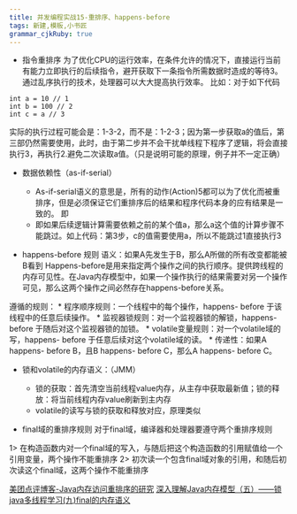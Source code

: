 ```yaml
---
title: 并发编程实战15-重排序、happens-before
tags: 新建,模板,小书匠
grammar_cjkRuby: true
---
```

* 指令重排序
为了优化CPU的运行效率，在条件允许的情况下，直接运行当前有能力立即执行的后续指令，避开获取下一条指令所需数据时造成的等待3。通过乱序执行的技术，处理器可以大大提高执行效率。
比如：对于如下代码

``` stylus
int a = 10 // 1 
int b = 100 // 2
int c = a // 3
```
实际的执行过程可能会是：1-3-2，而不是：1-2-3；因为第一步获取a的值后，第三部仍然需要使用，此时，由于第二步并不会干扰单线程下程序了逻辑，将会直接执行3，再执行2.避免二次读取a值。（只是说明可能的原理，例子并不一定正确）

* 数据依赖性（as-if-serial）
	* As-if-serial语义的意思是，所有的动作(Action)5都可以为了优化而被重排序，但是必须保证它们重排序后的结果和程序代码本身的应有结果是一致的。
即
	* 即如果后续逻辑计算需要依赖之前的某个值a，那么a这个值的计算步骤不能跳过。如上代码：第3步，c的值需要使用a，所以不能跳过1直接执行3

* happens-before 规则
语义：如果A先发生于B，那么A所做的所有改变都能被B看到
Happens-before是用来指定两个操作之间的执行顺序。提供跨线程的内存可见性。在Java内存模型中，如果一个操作执行的结果需要对另一个操作可见，那么这两个操作之间必然存在happens-before关系。

遵循的规则：
	* 程序顺序规则：一个线程中的每个操作，happens- before 于该线程中的任意后续操作。
	* 监视器锁规则：对一个监视器锁的解锁，happens- before 于随后对这个监视器锁的加锁。
	* volatile变量规则：对一个volatile域的写，happens- before 于任意后续对这个volatile域的读。
	* 传递性：如果A happens- before B，且B happens- before C，那么A happens- before C。


* 锁和volatile的内存语义：（JMM）
	* 锁的获取：首先清空当前线程value内存，从主存中获取最新值；锁的释放：将当前线程内存value刷新到主内存
	* volatile的读写与锁的获取和释放对应，原理类似

* final域的重排序规则
对于final域，编译器和处理器要遵守两个重排序规则

1> 在构造函数内对一个final域的写入，与随后把这个构造函数的引用赋值给一个引用变量，两个操作不能重排序
2> 初次读一个包含final域对象的引用，和随后初次读这个final域，这两个操作不能重排序  


[美团点评博客-Java内存访问重排序的研究][1]
[深入理解Java内存模型（五）——锁][2]
[java多线程学习(九)final的内存语义][3]


  [1]: https://tech.meituan.com/java-memory-reordering.html
  [2]: http://www.infoq.com/cn/articles/java-memory-model-5
  [3]: https://blog.csdn.net/ditto_zhou/article/details/78738197
